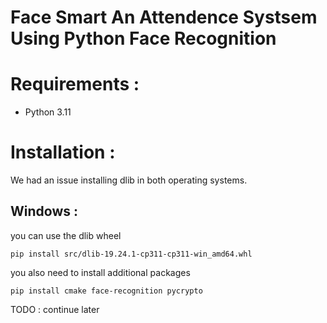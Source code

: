 # Face Smart An Attendence Systsem Using Python Face Recognition

# Requirements : 

- Python 3.11

# Installation : 

We had an issue installing dlib in both operating systems.


## Windows : 

you can use the dlib wheel 

`pip install src/dlib-19.24.1-cp311-cp311-win_amd64.whl`

you also need to install additional packages 

`pip install cmake face-recognition pycrypto`

TODO : continue later
